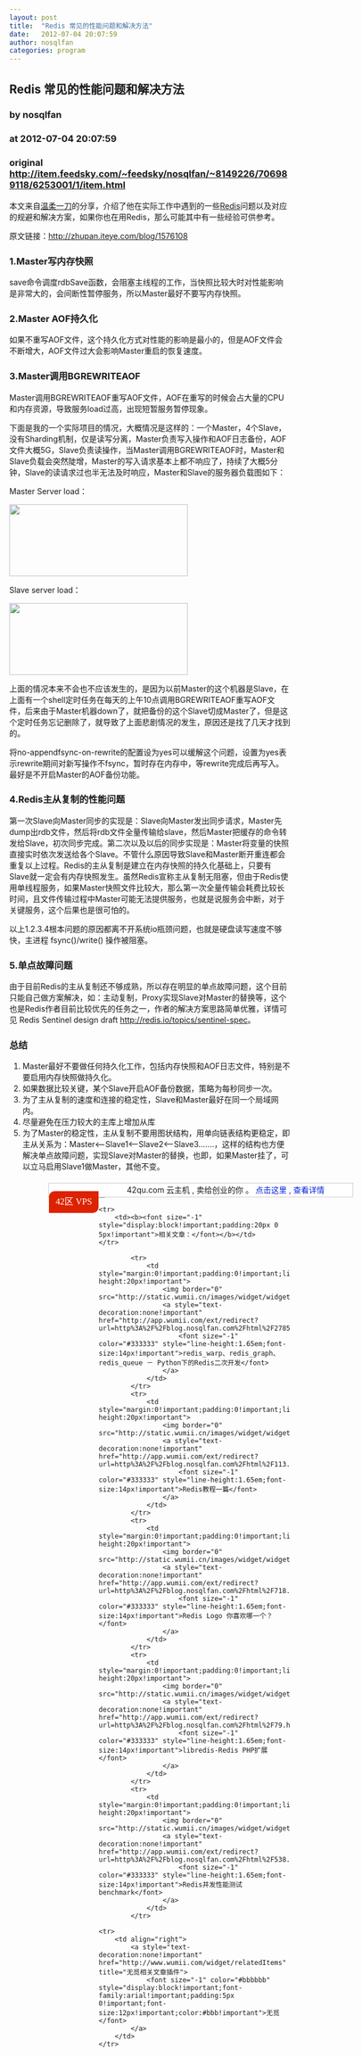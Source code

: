 ```yaml
---
layout: post
title:  "Redis 常见的性能问题和解决方法"
date:   2012-07-04 20:07:59
author: nosqlfan
categories: program
---
```


## Redis 常见的性能问题和解决方法
### by nosqlfan
### at 2012-07-04 20:07:59
### original <http://item.feedsky.com/~feedsky/nosqlfan/~8149226/706989118/6253001/1/item.html>

<p>本文来自<a href="http://zhupan.iteye.com/">温柔一刀</a>的分享，介绍了他在实际工作中遇到的一些<span><a href="http://blog.nosqlfan.com/tags/redis" title="查看 Redis 的全部文章">Redis</a></span>问题以及对应的规避和解决方案，如果你也在用Redis，那么可能其中有一些经验可供参考。</p>
<p>原文链接：<a href="http://zhupan.iteye.com/blog/1576108">http://zhupan.iteye.com/blog/1576108</a></p>
<h3>1.Master写内存快照</h3>
<p>save命令调度rdbSave函数，会阻塞主线程的工作，当快照比较大时对性能影响是非常大的，会间断性暂停服务，所以Master最好不要写内存快照。</p>
<h3>2.Master AOF持久化</h3>
<p>如果不重写AOF文件，这个持久化方式对性能的影响是最小的，但是AOF文件会不断增大，AOF文件过大会影响Master重启的恢复速度。</p>
<h3>3.Master调用BGREWRITEAOF</h3>
<p>Master调用BGREWRITEAOF重写AOF文件，AOF在重写的时候会占大量的CPU和内存资源，导致服务load过高，出现短暂服务暂停现象。</p>
<p>下面是我的一个实际项目的情况，大概情况是这样的：一个Master，4个Slave，没有Sharding机制，仅是读写分离，Master负责写入操作和AOF日志备份，AOF文件大概5G，Slave负责读操作，当Master调用BGREWRITEAOF时，Master和Slave负载会突然陡增，Master的写入请求基本上都不响应了，持续了大概5分钟，Slave的读请求过也半无法及时响应，Master和Slave的服务器负载图如下：</p>
<p>Master Server load：</p>
<p><img src="http://pic.yupoo.com/iammutex/C5z5nPmO/BM8Eh.jpg" alt="" width="320" height="129"></p>
<p>Slave server load：</p>
<p><img src="http://pic.yupoo.com/iammutex/C5z5nHXb/rQWUi.jpg" alt="" width="320" height="129"></p>
<p>上面的情况本来不会也不应该发生的，是因为以前Master的这个机器是Slave，在上面有一个shell定时任务在每天的上午10点调用BGREWRITEAOF重写AOF文件，后来由于Master机器down了，就把备份的这个Slave切成Master了，但是这个定时任务忘记删除了，就导致了上面悲剧情况的发生，原因还是找了几天才找到的。</p>
<p>将no-appendfsync-on-rewrite的配置设为yes可以缓解这个问题，设置为yes表示rewrite期间对新写操作不fsync，暂时存在内存中，等rewrite完成后再写入。最好是不开启Master的AOF备份功能。</p>
<h3>4.Redis主从复制的性能问题</h3>
<p>第一次Slave向Master同步的实现是：Slave向Master发出同步请求，Master先dump出rdb文件，然后将rdb文件全量传输给slave，然后Master把缓存的命令转发给Slave，初次同步完成。第二次以及以后的同步实现是：Master将变量的快照直接实时依次发送给各个Slave。不管什么原因导致Slave和Master断开重连都会重复以上过程。Redis的主从复制是建立在内存快照的持久化基础上，只要有Slave就一定会有内存快照发生。虽然Redis宣称主从复制无阻塞，但由于Redis使用单线程服务，如果Master快照文件比较大，那么第一次全量传输会耗费比较长时间，且文件传输过程中Master可能无法提供服务，也就是说服务会中断，对于关键服务，这个后果也是很可怕的。</p>
<p>以上1.2.3.4根本问题的原因都离不开系统io瓶颈问题，也就是硬盘读写速度不够快，主进程 fsync()/write() 操作被阻塞。</p>
<h3>5.单点故障问题</h3>
<p>由于目前Redis的主从复制还不够成熟，所以存在明显的单点故障问题，这个目前只能自己做方案解决，如：主动复制，Proxy实现Slave对Master的替换等，这个也是Redis作者目前比较优先的任务之一，作者的解决方案思路简单优雅，详情可见 Redis Sentinel design draft <a href="http://redis.io/topics/sentinel-spec">http://redis.io/topics/sentinel-spec</a>。</p>
<h3>总结</h3>
<ol>
<li>Master最好不要做任何持久化工作，包括内存快照和AOF日志文件，特别是不要启用内存快照做持久化。</li>
<li>如果数据比较关键，某个Slave开启AOF备份数据，策略为每秒同步一次。</li>
<li>为了主从复制的速度和连接的稳定性，Slave和Master最好在同一个局域网内。</li>
<li>尽量避免在压力较大的主库上增加从库</li>
<li>为了Master的稳定性，主从复制不要用图状结构，用单向链表结构更稳定，即主从关系为：Master&lt;–Slave1&lt;–Slave2&lt;–Slave3…….，这样的结构也方便解决单点故障问题，实现Slave对Master的替换，也即，如果Master挂了，可以立马启用Slave1做Master，其他不变。</li>
</ol>
<div style="margin-top:20px;margin-left:70px;line-height:24px;border:1px solid #ccc;text-align:center;width:545px;background:#fff">
<div style="font-size:16px;font-family:Verdana;background:#d20;color:#fff;float:left;border-radius:10px 0 10px 0;padding:3px 12px 4px;line-height:32px;margin-top:14px">42区 VPS</div>
<div>
42qu.com 云主机 , 卖给创业的你 。 <a href="http://vps.42qu.com/by/iammutex/rss" style="text-decoration:none;background:none;color:#02d">点击这里 , 查看详情</a>
</div>
</div>
<p style="margin:0;padding:0;height:1px;overflow:hidden">
    <a href="http://www.wumii.com/widget/relatedItems.htm" style="border:0"><img src="http://static.wumii.com/images/pixel.png" alt="无觅相关文章插件，快速提升流量" style="border:0;padding:0;margin:0"></a></p>
<table cellspacing="0" cellpadding="2" border="0" width="100%" style="clear:both">
    
    <tr>
        <td><b><font size="-1" style="display:block!important;padding:20px 0 5px!important">相关文章：</font></b></td>
    </tr>
    
            <tr>
                <td style="margin:0!important;padding:0!important;line-height:20px!important">
                    <img border="0" src="http://static.wumii.cn/images/widget/widget_solidPoint.gif">
                    <a style="text-decoration:none!important" href="http://app.wumii.com/ext/redirect?url=http%3A%2F%2Fblog.nosqlfan.com%2Fhtml%2F2785.html&amp;from=http%3A%2F%2Fblog.nosqlfan.com%2Fhtml%2F4077.html">
                        <font size="-1" color="#333333" style="line-height:1.65em;font-size:14px!important">redis_warp、redis_graph、redis_queue － Python下的Redis二次开发</font>
                    </a>
                </td>
            </tr>
            <tr>
                <td style="margin:0!important;padding:0!important;line-height:20px!important">
                    <img border="0" src="http://static.wumii.cn/images/widget/widget_solidPoint.gif">
                    <a style="text-decoration:none!important" href="http://app.wumii.com/ext/redirect?url=http%3A%2F%2Fblog.nosqlfan.com%2Fhtml%2F113.html&amp;from=http%3A%2F%2Fblog.nosqlfan.com%2Fhtml%2F4077.html">
                        <font size="-1" color="#333333" style="line-height:1.65em;font-size:14px!important">Redis教程一篇</font>
                    </a>
                </td>
            </tr>
            <tr>
                <td style="margin:0!important;padding:0!important;line-height:20px!important">
                    <img border="0" src="http://static.wumii.cn/images/widget/widget_solidPoint.gif">
                    <a style="text-decoration:none!important" href="http://app.wumii.com/ext/redirect?url=http%3A%2F%2Fblog.nosqlfan.com%2Fhtml%2F718.html&amp;from=http%3A%2F%2Fblog.nosqlfan.com%2Fhtml%2F4077.html">
                        <font size="-1" color="#333333" style="line-height:1.65em;font-size:14px!important">Redis Logo 你喜欢哪一个？</font>
                    </a>
                </td>
            </tr>
            <tr>
                <td style="margin:0!important;padding:0!important;line-height:20px!important">
                    <img border="0" src="http://static.wumii.cn/images/widget/widget_solidPoint.gif">
                    <a style="text-decoration:none!important" href="http://app.wumii.com/ext/redirect?url=http%3A%2F%2Fblog.nosqlfan.com%2Fhtml%2F79.html&amp;from=http%3A%2F%2Fblog.nosqlfan.com%2Fhtml%2F4077.html">
                        <font size="-1" color="#333333" style="line-height:1.65em;font-size:14px!important">libredis-Redis PHP扩展</font>
                    </a>
                </td>
            </tr>
            <tr>
                <td style="margin:0!important;padding:0!important;line-height:20px!important">
                    <img border="0" src="http://static.wumii.cn/images/widget/widget_solidPoint.gif">
                    <a style="text-decoration:none!important" href="http://app.wumii.com/ext/redirect?url=http%3A%2F%2Fblog.nosqlfan.com%2Fhtml%2F538.html&amp;from=http%3A%2F%2Fblog.nosqlfan.com%2Fhtml%2F4077.html">
                        <font size="-1" color="#333333" style="line-height:1.65em;font-size:14px!important">Redis并发性能测试benchmark</font>
                    </a>
                </td>
            </tr>
    
    <tr>
        <td align="right">
            <a style="text-decoration:none!important" href="http://www.wumii.com/widget/relatedItems" title="无觅相关文章插件">
                <font size="-1" color="#bbbbbb" style="display:block!important;font-family:arial!important;padding:5px 0!important;font-size:12px!important;color:#bbb!important">无觅</font>
            </a>
        </td>
    </tr>
</table><img src="http://www1.feedsky.com/t1/706989118/nosqlfan/feedsky/s.gif?r=http://item.feedsky.com/~feedsky/nosqlfan/~8149226/706989118/6253001/1/item.html" border="0" height="0" width="0">